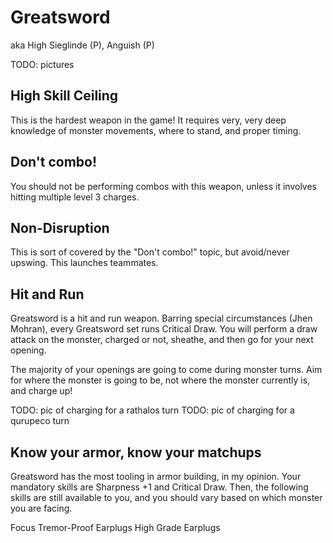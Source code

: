 # Greatsword

aka High Sieglinde (P), Anguish (P)

TODO: pictures

## High Skill Ceiling
This is the hardest weapon in the game! It requires very, very deep knowledge of monster movements, where to stand, and proper timing.

## Don't combo!
You should not be performing combos with this weapon, unless it involves hitting multiple level 3 charges. 

## Non-Disruption
This is sort of covered by the "Don't combo!" topic, but avoid/never upswing. This launches teammates.

## Hit and Run
Greatsword is a hit and run weapon. Barring special circumstances (Jhen Mohran), every Greatsword set runs Critical Draw. You will perform a draw attack on the monster, charged or not, sheathe, and then go for your next opening.

The majority of your openings are going to come during monster turns. Aim for where the monster is going to be, not where the monster currently is, and charge up!

TODO: pic of charging for a rathalos turn
TODO: pic of charging for a qurupeco turn


## Know your armor, know your matchups
Greatsword has the most tooling in armor building, in my opinion. Your mandatory skills are Sharpness +1 and Critical Draw. Then, the following skills are still available to you, and you should vary based on which monster you are facing.

Focus
Tremor-Proof
Earplugs
High Grade Earplugs
